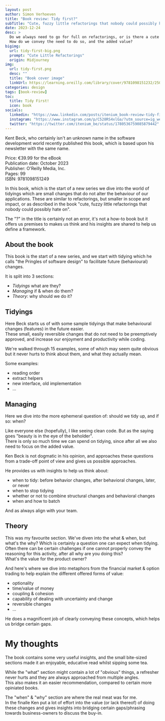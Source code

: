 ```yaml
---
layout: post
author: Simon Verhoeven
title: "Book review: Tidy first?"
subTitle: "Cute, fuzzy little refactorings that nobody could possibly hate on"
date: 2023-12-24
desc: >
  Do we always need to go for full on refactorings, or is there a cute little variant?
  How do we convey the need to do so, and the added value?
bigimg:
  url: tidy-first-big.png
  prompt: "Cute Little Refactorings"
  origin: Midjourney
img:
  url: tidy-first.png
  desc: ""
  title: "Book cover image"
  linkUrl: https://learning.oreilly.com/library/cover/9781098151232/250w
categories: design
tags: [book-review]
toc:
  title: Tidy First!
  icon: book
socials:
  linkedin: "https://www.linkedin.com/posts/itenium_book-review-tidy-first-activity-7186302489632157698-8244?utm_source=share&utm_medium=member_desktop"
  instagram: "https://www.instagram.com/p/C528RS4xlGa/?utm_source=ig_web_copy_link&igsh=MzRlODBiNWFlZA=="
  twitter: "https://twitter.com/itenium_be/status/1780536759085879442"
---
```


Kent Beck, who certainly isn't an unknown name in the software development world recently published this book, which is based upon his newsletter with the same name.

Price: €39.99 for the eBook  
Publication date: October 2023  
Publisher: O'Reilly Media, Inc.  
Pages: 99  
ISBN: 9781098151249

<!--more-->

In this book, which is the start of a new series we dive into the world of tidyings which are small changes that do not alter the behaviour of our applications.
These are similar to refactorings, but smaller in scope and impact, or as described in the book "cute, fuzzy little refactorings that nobody could possibly hate on".

The "?" in the title is certainly not an error, it's not a how-to book but it offers us premises to makes us think and his insights are shared to help us define a framework. 

## About the book

This book is the start of a new series, and we start with tidying which he calls "the Pringles of software design" to facilitate future (behavioural) changes.

It is split into 3 sections:

* *Tidyings* what are they?
* *Managing* if & when do them?
* *Theory*: why should we do it?


## Tidyings

Here Beck starts us of with some sample tidyings that make behavioural changes (features) in the future easier.  
These small, easily reversible changes that do not need to be preemptively approved, and increase our enjoyment and productivity while coding.

We're walked through 15 examples, some of which may seem quite obvious but it never hurts to think about them, and what they actually mean.

Some examples:
* reading order
* extract helpers
* new interface, old implementation
* ...

## Managing

Here we dive into the more ephemeral question of: should we tidy up, and if so: when?

Like everyone else (hopefully), I like seeing clean code. But as the saying goes "beauty is in the eye of the beholder".  
There is only so much time we can spend on tidying, since after all we also need to focus on the added value.

Ken Beck is not dogmatic in his opinion, and approaches these questions from a trade-off point of view and gives us possible approaches.

He provides us with insights to help us think about:
* when to tidy: before behavior changes, after behavioral changes, later, or never
* when to stop tidying
* whether or not to combine structural changes and behavioral changes
* when and how to batch

And as always align with your team.

## Theory

This was my favourite section. We've diven into the what & when, but what's the why? Which is certainly a question one can expect when tidying.  
Often there can be certain challenges if one cannot properly convey the reasoning for this activity, after all why are you doing this?  
What's the value for the product owner?

And here's where we dive into metaphors from the financial market & option trading to help explain the different offered forms of value:

* optionality
* time/value of money
* coupling & cohesion
* capability of dealing with uncertainty and change
* reversible changes
* ... 

He does a magnificent job of clearly conveying these concepts, which helps us bridge certain gaps. 

# My thoughts

The book contains some very useful insights, and the small bite-sized sections made it an enjoyable, educative read whilst sipping some tea.

While the "what" section might contain a lot of "obvious" things, a refresher never hurts and they are always approached from multiple angles.  
This also makes it an easier recommendation, compared to certain more opiniated books.

The "when" & "why" section are where the real meat was for me.  
In the finalle Ken put a lot of effort into the value (or lack thereof) of doing these changes and gives insights into bridging certain gaps/phrasing towards business-owners to discuss the buy-in.
